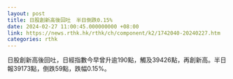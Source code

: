 ```yaml
---
layout: post
title: 日股創新高後回吐　半日倒跌0.15%
date: 2024-02-27 11:00:45.000000000 +08:00
link: https://news.rthk.hk/rthk/ch/component/k2/1742040-20240227.htm
categories: rthk
---
```


日股創新高後回吐，日經指數今早曾升逾190點，觸及39426點，再創新高。半日報39173點，倒跌59點，跌幅0.15%。
